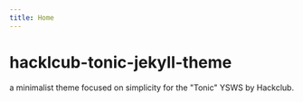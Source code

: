 ```yaml
---
title: Home
---
```


# hacklcub-tonic-jekyll-theme

a minimalist theme focused on simplicity for the "Tonic" YSWS by Hackclub.
